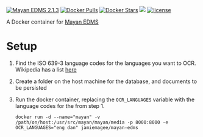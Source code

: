 [![Mayan EDMS 2.1.3](https://img.shields.io/badge/Mayan%20EDMS-2.1.3-brightgreen.svg)]() [![Docker Pulls](https://img.shields.io/docker/pulls/jamiemagee/mayan-edms.svg?maxAge=2592000)]() [![Docker Stars](https://img.shields.io/docker/stars/jamiemagee/mayan-edms.svg?maxAge=2592000)]() [![](https://images.microbadger.com/badges/image/jamiemagee/mayan-edms.svg)](https://microbadger.com/images/jamiemagee/mayan-edms "Get your own image badge on microbadger.com") [![license](https://img.shields.io/github/license/jamiemagee/docker-mayan-edms.svg?maxAge=2592000)]()

A Docker container for [Mayan EDMS](https://gitlab.com/mayan-edms/mayan-edms)

Setup
=====
1. Find the ISO 639-3 language codes for the languages you want to OCR. Wikipedia has a list [here](https://en.wikipedia.org/wiki/List_of_ISO_639-1_codes)
2. Create a folder on the host machine for the database, and documents to be persisted
3. Run the docker container, replacing the `OCR_LANGUAGES` variable with the language codes for the from step 1.
	
	`docker run -d --name="mayan" -v /path/on/host:/usr/src/mayan/mayan/media -p 8000:8000 -e OCR_LANGUAGES="eng dan" jamiemagee/mayan-edms`
 
